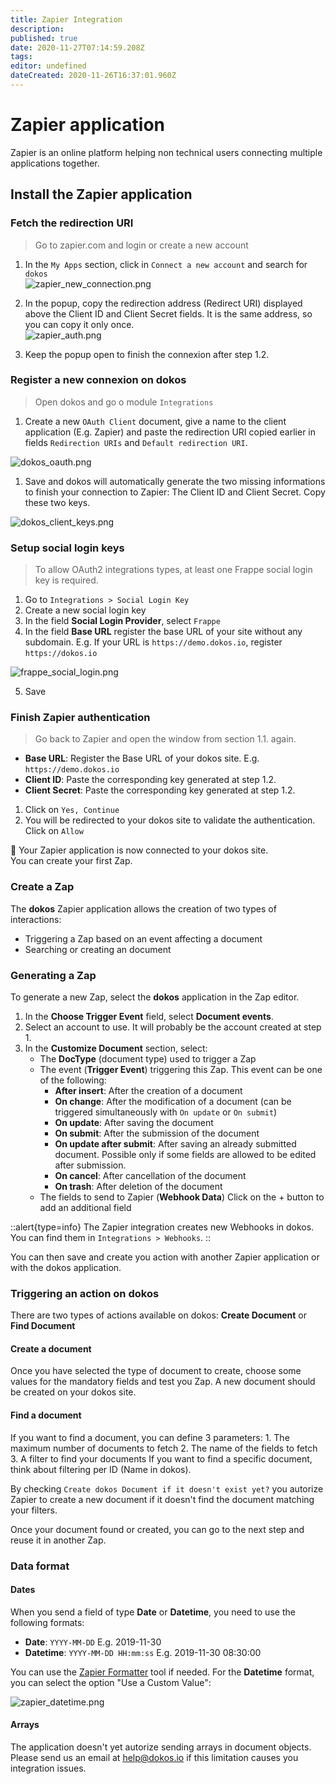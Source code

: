 ```yaml
---
title: Zapier Integration
description: 
published: true
date: 2020-11-27T07:14:59.208Z
tags: 
editor: undefined
dateCreated: 2020-11-26T16:37:01.960Z
---
```


# Zapier application

Zapier is an online platform helping non technical users connecting multiple applications together.

## Install the Zapier application

### Fetch the redirection URI

> Go to zapier.com and login or create a new account

1. In the `My Apps` section, click in `Connect a new account` and search for `dokos`  
![zapier_new_connection.png](/content/integrations/zapier/zapier_new_connection.png)

1. In the popup, copy the redirection address (Redirect URI) displayed above the Client ID and Client Secret fields.
   It is the same address, so you can copy it only once.  
![zapier_auth.png](/content/integrations/zapier/zapier_auth.png)

1. Keep the popup open to finish the connexion after step 1.2.

### Register a new connexion on dokos

> Open dokos and go o module `Integrations`

1. Create a new `OAuth Client` document, give a name to the client application (E.g. Zapier) and paste the redirection URI copied earlier in fields `Redirection URIs` and `Default redirection URI`.  

![dokos_oauth.png](/content/integrations/zapier/dokos_oauth.png)

1. Save and dokos will automatically generate the two missing informations to finish your connection to Zapier: The Client ID and Client Secret.
Copy these two keys.  

![dokos_client_keys.png](/content/integrations/zapier/dokos_client_keys.png)

### Setup social login keys

> To allow OAuth2 integrations types, at least one Frappe social login key is required.

1. Go to `Integrations > Social Login Key`
1. Create a new social login key
1. In the field **Social Login Provider**, select `Frappe`
1. In the field **Base URL** register the base URL of your site without any subdomain.
  E.g. If your URL is `https://demo.dokos.io`, register `https://dokos.io`  

![frappe_social_login.png](/content/integrations/zapier/frappe_social_login.png)  

5. Save

### Finish Zapier authentication

> Go back to Zapier and open the window from section 1.1. again.

- **Base URL**: Register the Base URL of your dokos site. E.g. `https://demo.dokos.io`
- **Client ID**: Paste the corresponding key generated at step 1.2.
- **Client Secret**: Paste the corresponding key generated at step 1.2.

1. Click on `Yes, Continue`
1. You will be redirected to your dokos site to validate the authentication. Click on `Allow`

:tada: Your Zapier application is now connected to your dokos site.  
You can create your first Zap.

### Create a Zap

The **dokos** Zapier application allows the creation of two types of interactions:

- Triggering a Zap based on an event affecting a document
- Searching or creating an document

### Generating a Zap

To generate a new Zap, select the **dokos** application in the Zap editor. 

1. In the **Choose Trigger Event** field, select **Document events**.
1. Select an account to use. It will probably be the account created at step 1.
1. In the **Customize Document** section, select:
    - The **DocType** (document type) used to trigger a Zap
    - The event (**Trigger Event**) triggering this Zap.
    This event can be one of the following:
        - **After insert**: After the creation of a document
        - **On change**: After the modification of a document (can be triggered simultaneously with `On update` or `On submit`)
        - **On update**: After saving the document
        - **On submit**: After the submission of the document
        - **On update after submit**: After saving an already submitted document. Possible only if some fields are allowed to be edited after submission.
        - **On cancel**: After cancellation of the document
        - **On trash**: After deletion of the document
    - The fields to send to Zapier (**Webhook Data**)
      Click on the + button to add an additional field

::alert{type=info}
The Zapier integration creates new Webhooks in dokos.  
You can find them in `Integrations > Webhooks`.
::


You can then save and create you action with another Zapier application or with the dokos application.

### Triggering an action on dokos

There are two types of actions available on dokos: **Create Document** or **Find Document**

#### Create a document

Once you have selected the type of document to create, choose some values for the mandatory fields and test you Zap.
A new document should be created on your dokos site.

#### Find a document

If you want to find a document, you can define 3 parameters:
    1. The maximum number of documents to fetch
    2. The name of the fields to fetch
    3. A filter to find your documents
       If you want to find a specific document, think about filtering per ID (Name in dokos).

By checking `Create dokos Document if it doesn't exist yet?` you autorize Zapier to create a new document if it doesn't find the document matching your filters.

Once your document found or created, you can go to the next step and reuse it in another Zap.

### Data format

#### Dates
When you send a field of type **Date** or **Datetime**, you need to use the following formats:

- **Date**: `YYYY-MM-DD`
  E.g. 2019-11-30
- **Datetime**: `YYYY-MM-DD HH:mm:ss`
  E.g. 2019-11-30 08:30:00

You can use the [Zapier Formatter](https://zapier.com/help/create/format/modify-date-formats-in-zaps) tool if needed.
For the **Datetime** format, you can select the option "Use a Custom Value":  

![zapier_datetime.png](/content/integrations/zapier/zapier_datetime.png)

#### Arrays

The application doesn't yet autorize sending arrays in document objects.
Please send us an email at [help@dokos.io](mailto=help@dokos.io) if this limitation causes you integration issues.
